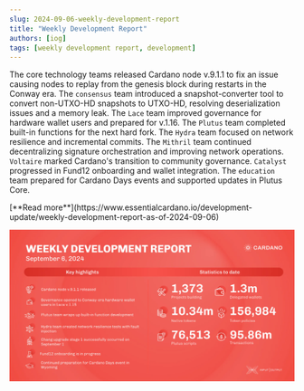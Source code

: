 ```yaml
---
slug: 2024-09-06-weekly-development-report
title: "Weekly Development Report"
authors: [iog]
tags: [weekly development report, development]
---
```


The core technology teams released Cardano node v.9.1.1 to fix an issue causing nodes to replay from the genesis block during restarts in the Conway era. The `consensus` team introduced a snapshot-converter tool to convert non-UTXO-HD snapshots to UTXO-HD, resolving deserialization issues and a memory leak. The `Lace` team improved governance for hardware wallet users and prepared for v.1.16. The `Plutus` team completed built-in functions for the next hard fork. The `Hydra` team focused on network resilience and incremental commits. The `Mithril` team continued decentralizing signature orchestration and improving network operations. `Voltaire` marked Cardano's transition to community governance. `Catalyst` progressed in Fund12 onboarding and wallet integration. The `education` team prepared for Cardano Days events and supported updates in Plutus Core.

<div style={{ textAlign: 'right' }}>
 [**Read more**](https://www.essentialcardano.io/development-update/weekly-development-report-as-of-2024-09-06) 
</div>

 ![weekly development report](./banner.webp)

